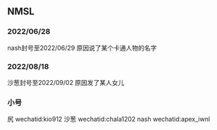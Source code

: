 ## NMSL

### 2022/06/28
nash封号至2022/06/29
原因说了某个卡通人物的名字
### 2022/08/18
沙葱封号至2022/09/02
原因发了某人女儿

### 小号
尻
wechatid:kio912
沙葱
wechatid:chala1202
nash
wechatid:apex_iwnl